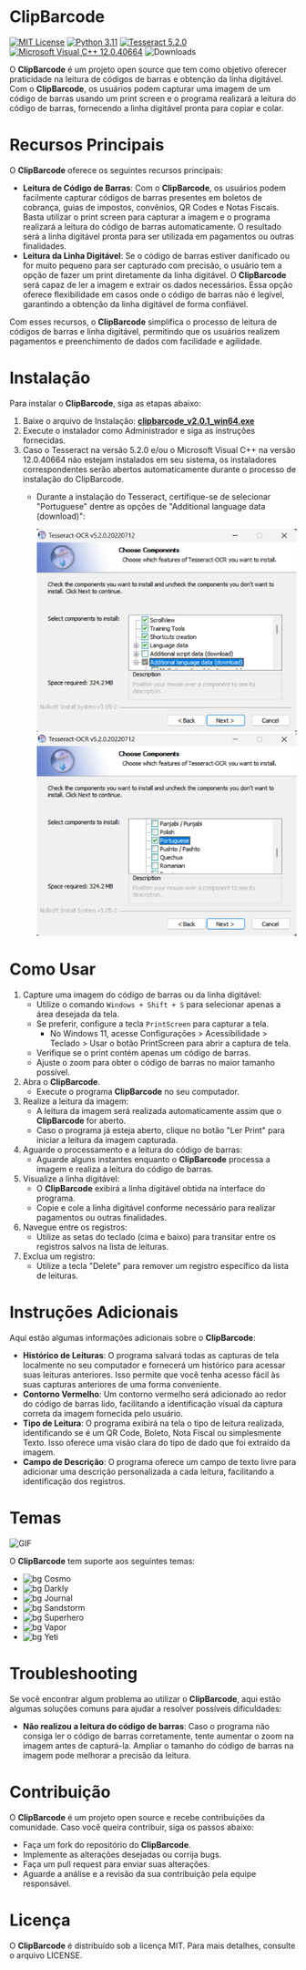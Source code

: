 
ClipBarcode
===============

[![MIT License](https://img.shields.io/github/license/viniciusccosta/clipbarcode)](https://choosealicense.com/licenses/mit/)
[![Python 3.11](https://img.shields.io/badge/Python-3.11-blue)](https://www.python.org/downloads/release/python-3110/)
[![Tesseract 5.2.0](https://img.shields.io/badge/Tesseract-5.2.0-orange)](https://github.com/tesseract-ocr/tesseract)
[![Microsoft Visual C++ 12.0.40664](https://img.shields.io/badge/Microsoft%20Visual%20C%2B%2B-12.0.40664-orange)](https://learn.microsoft.com/en-us/cpp/windows/latest-supported-vc-redist?view=msvc-170)
![Downloads](https://img.shields.io/github/downloads/viniciusccosta/clipbarcode/total)

O **ClipBarcode** é um projeto open source que tem como objetivo oferecer praticidade na leitura de códigos de barras e obtenção da linha digitável. Com o **ClipBarcode**, os usuários podem capturar uma imagem de um código de barras usando um print screen e o programa realizará a leitura do código de barras, fornecendo a linha digitável pronta para copiar e colar.

# Recursos Principais
O **ClipBarcode** oferece os seguintes recursos principais:
- **Leitura de Código de Barras**: Com o **ClipBarcode**, os usuários podem facilmente capturar códigos de barras presentes em boletos de cobrança, guias de impostos, convênios, QR Codes e Notas Fiscais. Basta utilizar o print screen para capturar a imagem e o programa realizará a leitura do código de barras automaticamente. O resultado será a linha digitável pronta para ser utilizada em pagamentos ou outras finalidades.
- **Leitura da Linha Digitável**: Se o código de barras estiver danificado ou for muito pequeno para ser capturado com precisão, o usuário tem a opção de fazer um print diretamente da linha digitável. O **ClipBarcode** será capaz de ler a imagem e extrair os dados necessários. Essa opção oferece flexibilidade em casos onde o código de barras não é legível, garantindo a obtenção da linha digitável de forma confiável.

Com esses recursos, o **ClipBarcode** simplifica o processo de leitura de códigos de barras e linha digitável, permitindo que os usuários realizem pagamentos e preenchimento de dados com facilidade e agilidade.

# Instalação

Para instalar o **ClipBarcode**, siga as etapas abaixo:

1. Baixe o arquivo de Instalação: [**clipbarcode_v2.0.1_win64.exe**](https://github.com/viniciusccosta/ClipBarcode/releases/download/v2.0.1/clipbarcode_v2.0.1_win64.exe)
2. Execute o instalador como Administrador e siga as instruções fornecidas.
3. Caso o Tesseract na versão 5.2.0 e/ou o Microsoft Visual C++ na versão 12.0.40664 não estejam instalados em seu sistema, os instaladores correspondentes serão abertos automaticamente durante o processo de instalação do ClipBarcode.
    - Durante a instalação do Tesseract, certifique-se de selecionar "Portuguese" dentre as opções de "Additional language data (download)":

        ![Screenshot](./readme/tesseract_install_additional_language_1.png)  
        ![Screenshot](./readme/tesseract_install_additional_language_2.png)  

# Como Usar

1. Capture uma imagem do código de barras ou da linha digitável:
    - Utilize o comando `Windows + Shift + S` para selecionar apenas a área desejada da tela.
    - Se preferir, configure a tecla `PrintScreen` para capturar a tela.
        - No Windows 11, acesse Configurações > Acessibilidade > Teclado > Usar o botão PrintScreen para abrir a captura de tela.
    - Verifique se o print contém apenas um código de barras.
    - Ajuste o zoom para obter o código de barras no maior tamanho possível.
2. Abra o **ClipBarcode**.
    - Execute o programa **ClipBarcode** no seu computador.
3. Realize a leitura da imagem:
    - A leitura da imagem será realizada automaticamente assim que o **ClipBarcode** for aberto.
    - Caso o programa já esteja aberto, clique no botão "Ler Print" para iniciar a leitura da imagem capturada.
4. Aguarde o processamento e a leitura do código de barras:
    - Aguarde alguns instantes enquanto o **ClipBarcode** processa a imagem e realiza a leitura do código de barras.
5. Visualize a linha digitável:
    - O **ClipBarcode** exibirá a linha digitável obtida na interface do programa.
    - Copie e cole a linha digitável conforme necessário para realizar pagamentos ou outras finalidades.
6. Navegue entre os registros:
    - Utilize as setas do teclado (cima e baixo) para transitar entre os registros salvos na lista de leituras.
7. Exclua um registro:
    - Utilize a tecla "Delete" para remover um registro específico da lista de leituras.

# Instruções Adicionais

Aqui estão algumas informações adicionais sobre o **ClipBarcode**:

- **Histórico de Leituras**: O programa salvará todas as capturas de tela localmente no seu computador e fornecerá um histórico para acessar suas leituras anteriores. Isso permite que você tenha acesso fácil às suas capturas anteriores de uma forma conveniente.
- **Contorno Vermelho**: Um contorno vermelho será adicionado ao redor do código de barras lido, facilitando a identificação visual da captura correta da imagem fornecida pelo usuário.
- **Tipo de Leitura**: O programa exibirá na tela o tipo de leitura realizada, identificando se é um QR Code, Boleto, Nota Fiscal ou simplesmente Texto. Isso oferece uma visão clara do tipo de dado que foi extraído da imagem.
- **Campo de Descrição**: O programa oferece um campo de texto livre para adicionar uma descrição personalizada a cada leitura, facilitando a identificação dos registros.

# Temas

![GIF](https://i.imgflip.com/7q11jo.gif)

O **ClipBarcode** tem suporte aos seguintes temas: 
- ![bg](https://img.shields.io/badge/bg-fg-0?style=plastic&labelColor=fcfcfd&color=277ee0) Cosmo
- ![bg](https://img.shields.io/badge/bg-fg-0?style=plastic&labelColor=222223&color=36597e) Darkly
- ![bg](https://img.shields.io/badge/bg-fg-0?style=plastic&labelColor=fcfcfd&color=e86763) Journal
- ![bg](https://img.shields.io/badge/bg-fg-0?style=plastic&labelColor=fcfcfd&color=315c86) Sandstorm
- ![bg](https://img.shields.io/badge/bg-fg-0?style=plastic&labelColor=2a3d50&color=4b99e5) Superhero
- ![bg](https://img.shields.io/badge/bg-fg-0?style=plastic&labelColor=190831&color=6d3fbe) Vapor
- ![bg](https://img.shields.io/badge/bg-fg-0?style=plastic&labelColor=fcfcfd&color=008ab8) Yeti

# Troubleshooting

Se você encontrar algum problema ao utilizar o **ClipBarcode**, aqui estão algumas soluções comuns para ajudar a resolver possíveis dificuldades:
- **Não realizou a leitura do código de barras**: Caso o programa não consiga ler o código de barras corretamente, tente aumentar o zoom na imagem antes de capturá-la. Ampliar o tamanho do código de barras na imagem pode melhorar a precisão da leitura.

# Contribuição

O **ClipBarcode** é um projeto open source e recebe contribuições da comunidade. Caso você queira contribuir, siga os passos abaixo:
- Faça um fork do repositório do **ClipBarcode**.
- Implemente as alterações desejadas ou corrija bugs.
- Faça um pull request para enviar suas alterações.
- Aguarde a análise e a revisão da sua contribuição pela equipe responsável.

# Licença

O **ClipBarcode** é distribuído sob a licença MIT. Para mais detalhes, consulte o arquivo LICENSE.
